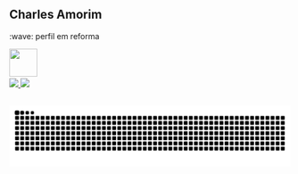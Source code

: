 <h2>Charles Amorim</h2>
<p>:wave: perfil em reforma</p>
<a href="https://www.linkedin.com/in/charlesamorimdev">
  <img src="https://cdn-icons-png.flaticon.com/512/1384/1384072.png" width="50px" height="50px">
</a>

<div d-flex flex-justify-between>
  <a href="https://github.com/CharlesAmorimDev">
    <img height="180em" src="https://github-readme-stats.vercel.app/api?username=CharlesAmorimDev&show_icons=true&theme=dracula&include_all_commits=true&           count_private=true"/>
    <img height="180em" src="https://github-readme-stats.vercel.app/api/top-langs/?username=CharlesAmorimDev&layout=compact&langs_count=7&theme=dracula"/>
</div>
  
##
  
![Snake animation](https://github.com/CharlesAmorimDev/CharlesAmorimDev/blob/output/github-contribution-grid-snake.svg)
